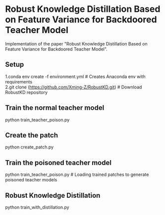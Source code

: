 # Robust Knowledge Distillation Based on Feature Variance for Backdoored Teacher Model
Implementation of the paper "Robust Knowledge Distillation Based on Feature Variance for Backdoored Teacher Model".
## Setup
  1.conda env create -f environment.yml # Creates Anaconda env with requirements  
  2.git clone (https://github.com/Xming-Z/RobustKD.git) # Download RobustKD repository  
## Train the normal teacher model
python train_teacher_poison.py  
## Create the patch
python create_patch.py  
## Train the poisoned teacher model
python train_teacher_poison.py # Loading trained patches to generate poisoned teacher models  
## Robust Knowledge Distillation
python train_with_distillation.py
